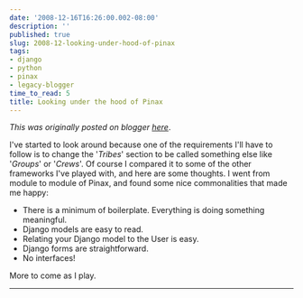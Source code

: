 ```yaml
---
date: '2008-12-16T16:26:00.002-08:00'
description: ''
published: true
slug: 2008-12-looking-under-hood-of-pinax
tags:
- django
- python
- pinax
- legacy-blogger
time_to_read: 5
title: Looking under the hood of Pinax
---
```


*This was originally posted on blogger [here](https://pydanny.blogspot.com/2008/12/looking-under-hood-of-pinax.html)*.

I've started to look around because one of the requirements I'll have to follow is to change the '<span style="font-style: italic;">Tribes</span>' section to be called something else like '<span style="font-style: italic;">Groups</span>' or '<span style="font-style: italic;">Crews</span>'. Of course I compared it to some of the other frameworks I've played with, and here are some thoughts. I went from module to module of Pinax, and found some nice commonalities that made me happy:<br /><ul><li>There is a minimum of boilerplate. Everything is doing something meaningful. </li><li>Django models are easy to read.</li><li>Relating your Django model to the User is easy.<br /></li><li>Django forms are straightforward.</li><li>No interfaces!</li></ul>More to come as I play.

---

